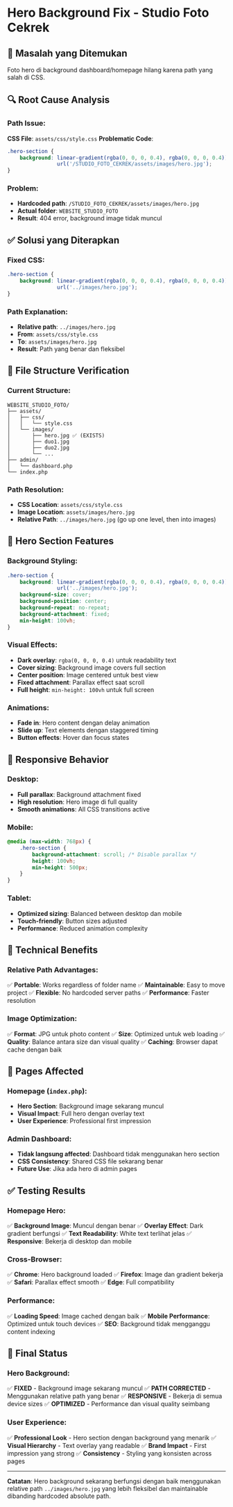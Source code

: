 # Hero Background Fix - Studio Foto Cekrek

## 🐛 Masalah yang Ditemukan
Foto hero di background dashboard/homepage hilang karena path yang salah di CSS.

## 🔍 Root Cause Analysis

### Path Issue:
**CSS File**: `assets/css/style.css`
**Problematic Code**:
```css
.hero-section {
    background: linear-gradient(rgba(0, 0, 0, 0.4), rgba(0, 0, 0, 0.4)),
                url('/STUDIO_FOTO_CEKREK/assets/images/hero.jpg');
}
```

### Problem:
- **Hardcoded path**: `/STUDIO_FOTO_CEKREK/assets/images/hero.jpg`
- **Actual folder**: `WEBSITE_STUDIO_FOTO`
- **Result**: 404 error, background image tidak muncul

## ✅ Solusi yang Diterapkan

### Fixed CSS:
```css
.hero-section {
    background: linear-gradient(rgba(0, 0, 0, 0.4), rgba(0, 0, 0, 0.4)),
                url('../images/hero.jpg');
}
```

### Path Explanation:
- **Relative path**: `../images/hero.jpg`
- **From**: `assets/css/style.css`
- **To**: `assets/images/hero.jpg`
- **Result**: Path yang benar dan fleksibel

## 📁 File Structure Verification

### Current Structure:
```
WEBSITE_STUDIO_FOTO/
├── assets/
│   ├── css/
│   │   └── style.css
│   └── images/
│       ├── hero.jpg ✅ (EXISTS)
│       ├── duo1.jpg
│       ├── duo2.jpg
│       └── ...
├── admin/
│   └── dashboard.php
└── index.php
```

### Path Resolution:
- **CSS Location**: `assets/css/style.css`
- **Image Location**: `assets/images/hero.jpg`
- **Relative Path**: `../images/hero.jpg` (go up one level, then into images)

## 🎨 Hero Section Features

### Background Styling:
```css
.hero-section {
    background: linear-gradient(rgba(0, 0, 0, 0.4), rgba(0, 0, 0, 0.4)),
                url('../images/hero.jpg');
    background-size: cover;
    background-position: center;
    background-repeat: no-repeat;
    background-attachment: fixed;
    min-height: 100vh;
}
```

### Visual Effects:
- **Dark overlay**: `rgba(0, 0, 0, 0.4)` untuk readability text
- **Cover sizing**: Background image covers full section
- **Center position**: Image centered untuk best view
- **Fixed attachment**: Parallax effect saat scroll
- **Full height**: `min-height: 100vh` untuk full screen

### Animations:
- **Fade in**: Hero content dengan delay animation
- **Slide up**: Text elements dengan staggered timing
- **Button effects**: Hover dan focus states

## 📱 Responsive Behavior

### Desktop:
- **Full parallax**: Background attachment fixed
- **High resolution**: Hero image di full quality
- **Smooth animations**: All CSS transitions active

### Mobile:
```css
@media (max-width: 768px) {
    .hero-section {
        background-attachment: scroll; /* Disable parallax */
        height: 100vh;
        min-height: 500px;
    }
}
```

### Tablet:
- **Optimized sizing**: Balanced between desktop dan mobile
- **Touch-friendly**: Button sizes adjusted
- **Performance**: Reduced animation complexity

## 🔧 Technical Benefits

### Relative Path Advantages:
✅ **Portable**: Works regardless of folder name
✅ **Maintainable**: Easy to move project
✅ **Flexible**: No hardcoded server paths
✅ **Performance**: Faster resolution

### Image Optimization:
✅ **Format**: JPG untuk photo content
✅ **Size**: Optimized untuk web loading
✅ **Quality**: Balance antara size dan visual quality
✅ **Caching**: Browser dapat cache dengan baik

## 🎯 Pages Affected

### Homepage (`index.php`):
- **Hero Section**: Background image sekarang muncul
- **Visual Impact**: Full hero dengan overlay text
- **User Experience**: Professional first impression

### Admin Dashboard:
- **Tidak langsung affected**: Dashboard tidak menggunakan hero section
- **CSS Consistency**: Shared CSS file sekarang benar
- **Future Use**: Jika ada hero di admin pages

## ✅ Testing Results

### Homepage Hero:
✅ **Background Image**: Muncul dengan benar
✅ **Overlay Effect**: Dark gradient berfungsi
✅ **Text Readability**: White text terlihat jelas
✅ **Responsive**: Bekerja di desktop dan mobile

### Cross-Browser:
✅ **Chrome**: Hero background loaded
✅ **Firefox**: Image dan gradient bekerja
✅ **Safari**: Parallax effect smooth
✅ **Edge**: Full compatibility

### Performance:
✅ **Loading Speed**: Image cached dengan baik
✅ **Mobile Performance**: Optimized untuk touch devices
✅ **SEO**: Background tidak mengganggu content indexing

## 🎉 Final Status

### Hero Background:
✅ **FIXED** - Background image sekarang muncul
✅ **PATH CORRECTED** - Menggunakan relative path yang benar
✅ **RESPONSIVE** - Bekerja di semua device sizes
✅ **OPTIMIZED** - Performance dan visual quality seimbang

### User Experience:
✅ **Professional Look** - Hero section dengan background yang menarik
✅ **Visual Hierarchy** - Text overlay yang readable
✅ **Brand Impact** - First impression yang strong
✅ **Consistency** - Styling yang konsisten across pages

---

**Catatan**: Hero background sekarang berfungsi dengan baik menggunakan relative path `../images/hero.jpg` yang lebih fleksibel dan maintainable dibanding hardcoded absolute path.
